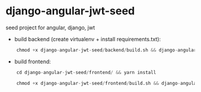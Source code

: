 # django-angular-jwt-seed
seed project for angular, django, jwt


- build backend (create virtualenv + install requirements.txt):
```python
    chmod +x django-angular-jwt-seed/backend/build.sh && django-angular-jwt-seed/backend/build.sh
```
- build frontend:
```python
    cd django-angular-jwt-seed/frontend/ && yarn install
```
```python
    chmod +x django-angular-jwt-seed/frontend/build.sh && django-angular-jwt-seed/frontend/build.sh
```
